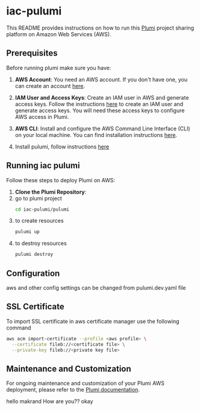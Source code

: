 # iac-pulumi

This README provides instructions on how to run this [Plumi](https://plumi.org/) project sharing platform on Amazon Web Services (AWS).

## Prerequisites

Before running plumi make sure you have:

1. **AWS Account**: You need an AWS account. If you don't have one, you can create an account [here](https://aws.amazon.com/).

2. **IAM User and Access Keys**: Create an IAM user in AWS and generate access keys. Follow the instructions [here](https://docs.aws.amazon.com/IAM/latest/UserGuide/id_credentials_access-keys.html) to create an IAM user and generate access keys. You will need these access keys to configure AWS access in Plumi.

3. **AWS CLI**: Install and configure the AWS Command Line Interface (CLI) on your local machine. You can find installation instructions [here](https://docs.aws.amazon.com/cli/latest/userguide/cli-chap-getting-started.html).
4. Install pulumi, follow instructions [here](https://www.pulumi.com/docs/install/)

## Running iac pulumi

Follow these steps to deploy Plumi on AWS:

1. **Clone the Plumi Repository**:
2. go to plumi project
   ```bash
   cd iac-pulumi/pulumi
   ```
3. to create resources
   ```bash
   pulumi up
   ```
4. to destroy resources
   ```bash
   pulumi destroy
   ```

## Configuration

aws and other config settings can be changed from pulumi.dev.yaml file

## SSL Certificate

To import SSL certificate in aws certificate manager use the following command

```bash
aws acm import-certificate --profile <aws profile> \
  --certificate fileb://<certificate file> \
  --private-key fileb://<private key file>
```

## Maintenance and Customization

For ongoing maintenance and customization of your Plumi AWS deployment, please refer to the [Plumi documentation](https://plumi.readthedocs.io/en/latest/).

hello makrand
How are you??
okay
